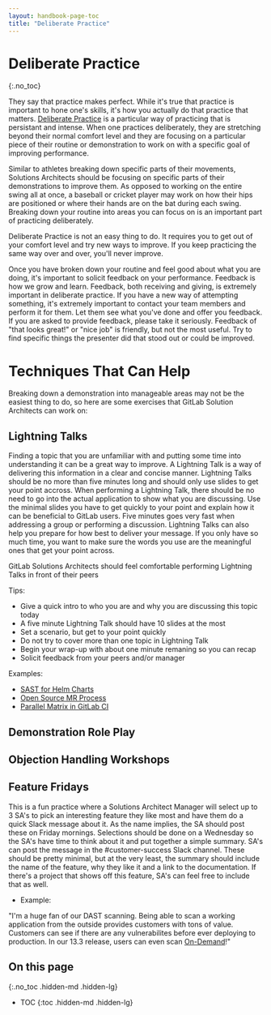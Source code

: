 ```yaml
---
layout: handbook-page-toc
title: "Deliberate Practice"
---
```


# Deliberate Practice
{:.no_toc}

They say that practice makes perfect.  While it's true that practice is important to hone one's skills, it's how you actually do that practice that matters.  [Deliberate Practice](https://jamesclear.com/beginners-guide-deliberate-practice) is a particular way of practicing that is persistant and intense.  When one practices deliberately, they are stretching beyond their normal comfort level and they are focusing on a particular piece of their routine or demonstration to work on with a specific goal of improving performance.  

Similar to athletes breaking down specific parts of their movements, Solutions Architects should be focusing on specific parts of their demonstrations to improve them. As opposed to working on the entire swing all at once, a baseball or cricket player may work on how their hips are positioned or where their hands are on the bat during each swing.  Breaking down your routine into areas you can focus on is an important part of practicing deliberately.

Deliberate Practice is not an easy thing to do.  It requires you to get out of your comfort level and try new ways to improve. If you keep practicing the same way over and over, you'll never improve.  

Once you have broken down your routine and feel good about what you are doing, it's important to solicit feedback on your performance.  Feedback is how we grow and learn.  Feedback, both receiving and giving, is extremely important in deliberate practice.  If you have a new way of attempting something, it's extremely important to contact your team members and perform it for them.  Let them see what you've done and offer you feedback.  If you are asked to provide feedback, please take it seriously.  Feedback of "that looks great!" or "nice job" is friendly, but not the most useful.  Try to find specific things the presenter did that stood out or could be improved. 

# Techniques That Can Help

Breaking down a demonstration into manageable areas may not be the easiest thing to do, so here are some exercises that GitLab Solution Architects can work on:

## Lightning Talks

Finding a topic that you are unfamiliar with and putting some time into understanding it can be a great way to improve.  A Lightning Talk is a way of delivering this information in a clear and concise manner.  Lightning Talks should be no more than five minutes long and should only use slides to get your point accross.  When performing a Lightning Talk, there should be no need to go into the actual application to show what you are discussing.  Use the minimal slides you have to get quickly to your point and explain how it can be beneficial to GitLab users.  Five minutes goes very fast when addressing a group or performing a discussion. Lightning Talks can also help you prepare for how best to deliver your message. If you only have so much time, you want to make sure the words you use are the meaningful ones that get your point across.  

GitLab Solutions Architects should feel comfortable performing Lightning Talks in front of their peers

Tips:
- Give a quick intro to who you are and why you are discussing this topic today
- A five minute Lightning Talk should have 10 slides at the most
- Set a scenario, but get to your point quickly
- Do not try to cover more than one topic in Lightning Talk
- Begin your wrap-up with about one minute remaning so you can recap
- Solicit feedback from your peers and/or manager

Examples:
- [SAST for Helm Charts](https://www.youtube.com/watch?v=a1Y9927eC4I)
- [Open Source MR Process](https://www.youtube.com/watch?v=7zWqacrcmzk)
- [Parallel Matrix in GitLab CI](https://www.youtube.com/watch?v=rAKUvpECSa4)


## Demonstration Role Play

## Objection Handling Workshops

## Feature Fridays

This is a fun practice where a Solutions Architect Manager will select up to 3 SA's to pick an interesting feature they like most and have them do a quick Slack message about it.  As the name implies, the SA should post these on Friday mornings.  Selections should be done on a Wednesday so the SA's have time to think about it and put together a simple summary.  SA's can post the message in the #customer-success Slack channel.  These should be pretty minimal, but at the very least, the summary should include the name of the feature, why they like it and a link to the documentation.  If there's a project that shows off this feature, SA's can feel free to include that as well. 

- Example:

"I'm a huge fan of our DAST scanning.  Being able to scan a working application from the outside provides customers with tons of value. Customers can see if there are any vulnerabilites before ever deploying to production. In our 13.3 release, users can even scan [On-Demand](https://docs.gitlab.com/ee/user/application_security/dast/#run-an-on-demand-dast-scan)!"



## On this page
{:.no_toc .hidden-md .hidden-lg}

- TOC
{:toc .hidden-md .hidden-lg}


